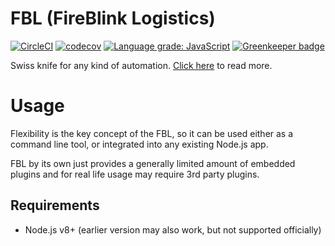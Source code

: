 # FBL \(FireBlink Logistics\)

[![CircleCI](https://circleci.com/gh/FireBlinkLTD/fbl.svg?style=svg)](https://circleci.com/gh/FireBlinkLTD/fbl)
[![codecov](https://codecov.io/gh/FireBlinkLTD/fbl/branch/master/graph/badge.svg)](https://codecov.io/gh/FireBlinkLTD/fbl)
[![Language grade: JavaScript](https://img.shields.io/lgtm/grade/javascript/g/FireBlinkLTD/fbl.svg?logo=lgtm&logoWidth=18)](https://lgtm.com/projects/g/FireBlinkLTD/fbl/context:javascript)
[![Greenkeeper badge](https://badges.greenkeeper.io/FireBlinkLTD/fbl.svg)](https://greenkeeper.io/)

Swiss knife for any kind of automation. [Click here](https://fbl.fireblink.com) to read more.

# Usage

Flexibility is the key concept of the FBL, so it can be used either as a command line tool, or integrated into any
existing Node.js app.

FBL by its own just provides a generally limited amount of embedded plugins and for real life usage may require 3rd party plugins.

## Requirements

- Node.js v8+ (earlier version may also work, but not supported officially)
